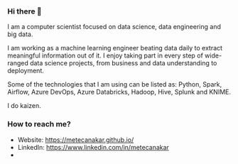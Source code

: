 ### Hi there 👋

<!--
**metecanakar/metecanakar** is a ✨ _special_ ✨ repository because its `README.md` (this file) appears on your GitHub profile.

Here are some ideas to get you started:

- 🔭 I’m currently working on ...
- 🌱 I’m currently learning ...
- 👯 I’m looking to collaborate on ...
- 🤔 I’m looking for help with ...
- 💬 Ask me about ...
- 📫 How to reach me: ...
- 😄 Pronouns: ...
- ⚡ Fun fact: ...
-->

I am a computer scientist focused on data science, data engineering and big data.

I am working as a machine learning engineer beating data daily to extract meaningful information out of it. I enjoy taking part in every step of wide-ranged data science projects, from business and data understanding to deployment.

Some of the technologies that I am using can be listed as:
Python, Spark, Airflow, Azure DevOps, Azure Databricks, Hadoop, Hive, Splunk and KNIME.

I do kaizen.


### How to reach me?
- Website: https://metecanakar.github.io/
- LinkedIn: https://www.linkedin.com/in/metecanakar
- 
